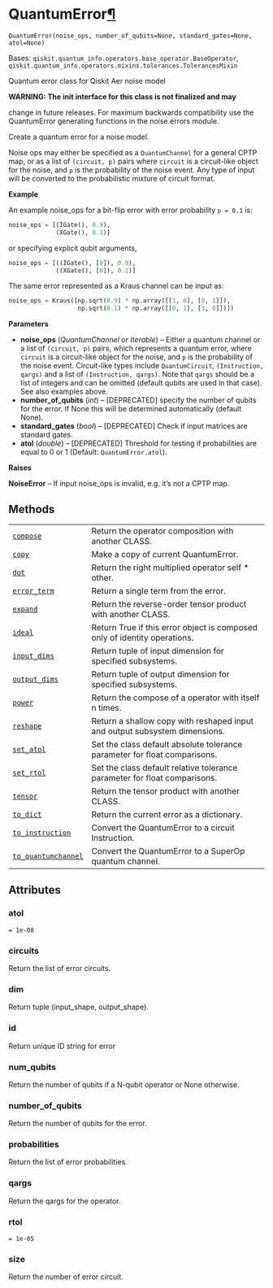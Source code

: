 # QuantumError[¶](#quantumerror "Permalink to this headline")

<span id="undefined" />

`QuantumError(noise_ops, number_of_qubits=None, standard_gates=None, atol=None)`

Bases: `qiskit.quantum_info.operators.base_operator.BaseOperator`, `qiskit.quantum_info.operators.mixins.tolerances.TolerancesMixin`

Quantum error class for Qiskit Aer noise model

**WARNING: The init interface for this class is not finalized and may**

change in future releases. For maximum backwards compatibility use the QuantumError generating functions in the noise.errors module.

Create a quantum error for a noise model.

Noise ops may either be specified as a `QuantumChannel` for a general CPTP map, or as a list of `(circuit, p)` pairs where `circuit` is a circuit-like object for the noise, and `p` is the probability of the noise event. Any type of input will be converted to the probabilistic mixture of circuit format.

**Example**

An example noise\_ops for a bit-flip error with error probability `p = 0.1` is:

```python
noise_ops = [(IGate(), 0.9),
             (XGate(), 0.1)]
```

or specifying explicit qubit arguments,

```python
noise_ops = [((IGate(), [0]), 0.9),
             ((XGate(), [0]), 0.1)]
```

The same error represented as a Kraus channel can be input as:

```python
noise_ops = Kraus([np.sqrt(0.9) * np.array([[1, 0], [0, 1]]),
                   np.sqrt(0.1) * np.array([[0, 1], [1, 0]])])
```

**Parameters**

*   **noise\_ops** (*QuantumChannel or Iterable*) – Either a quantum channel or a list of `(circuit, p)` pairs, which represents a quantum error, where `circuit` is a circuit-like object for the noise, and `p` is the probability of the noise event. Circuit-like types include `QuantumCircuit`, `(Instruction, qargs)` and a list of `(Instruction, qargs)`. Note that `qargs` should be a list of integers and can be omitted (default qubits are used in that case). See also examples above.
*   **number\_of\_qubits** (*int*) – \[DEPRECATED] specify the number of qubits for the error. If None this will be determined automatically (default None).
*   **standard\_gates** (*bool*) – \[DEPRECATED] Check if input matrices are standard gates.
*   **atol** (*double*) – \[DEPRECATED] Threshold for testing if probabilities are equal to 0 or 1 (Default: `QuantumError.atol`).

**Raises**

**NoiseError** – If input noise\_ops is invalid, e.g. it’s not a CPTP map.

## Methods

|                                                                                                                                                                                                        |                                                                            |
| ------------------------------------------------------------------------------------------------------------------------------------------------------------------------------------------------------ | -------------------------------------------------------------------------- |
| [`compose`](qiskit.providers.aer.noise.QuantumError.compose#qiskit.providers.aer.noise.QuantumError.compose "qiskit.providers.aer.noise.QuantumError.compose")                                         | Return the operator composition with another CLASS.                        |
| [`copy`](qiskit.providers.aer.noise.QuantumError.copy#qiskit.providers.aer.noise.QuantumError.copy "qiskit.providers.aer.noise.QuantumError.copy")                                                     | Make a copy of current QuantumError.                                       |
| [`dot`](qiskit.providers.aer.noise.QuantumError.dot#qiskit.providers.aer.noise.QuantumError.dot "qiskit.providers.aer.noise.QuantumError.dot")                                                         | Return the right multiplied operator self \* other.                        |
| [`error_term`](qiskit.providers.aer.noise.QuantumError.error_term#qiskit.providers.aer.noise.QuantumError.error_term "qiskit.providers.aer.noise.QuantumError.error_term")                             | Return a single term from the error.                                       |
| [`expand`](qiskit.providers.aer.noise.QuantumError.expand#qiskit.providers.aer.noise.QuantumError.expand "qiskit.providers.aer.noise.QuantumError.expand")                                             | Return the reverse-order tensor product with another CLASS.                |
| [`ideal`](qiskit.providers.aer.noise.QuantumError.ideal#qiskit.providers.aer.noise.QuantumError.ideal "qiskit.providers.aer.noise.QuantumError.ideal")                                                 | Return True if this error object is composed only of identity operations.  |
| [`input_dims`](qiskit.providers.aer.noise.QuantumError.input_dims#qiskit.providers.aer.noise.QuantumError.input_dims "qiskit.providers.aer.noise.QuantumError.input_dims")                             | Return tuple of input dimension for specified subsystems.                  |
| [`output_dims`](qiskit.providers.aer.noise.QuantumError.output_dims#qiskit.providers.aer.noise.QuantumError.output_dims "qiskit.providers.aer.noise.QuantumError.output_dims")                         | Return tuple of output dimension for specified subsystems.                 |
| [`power`](qiskit.providers.aer.noise.QuantumError.power#qiskit.providers.aer.noise.QuantumError.power "qiskit.providers.aer.noise.QuantumError.power")                                                 | Return the compose of a operator with itself n times.                      |
| [`reshape`](qiskit.providers.aer.noise.QuantumError.reshape#qiskit.providers.aer.noise.QuantumError.reshape "qiskit.providers.aer.noise.QuantumError.reshape")                                         | Return a shallow copy with reshaped input and output subsystem dimensions. |
| [`set_atol`](qiskit.providers.aer.noise.QuantumError.set_atol#qiskit.providers.aer.noise.QuantumError.set_atol "qiskit.providers.aer.noise.QuantumError.set_atol")                                     | Set the class default absolute tolerance parameter for float comparisons.  |
| [`set_rtol`](qiskit.providers.aer.noise.QuantumError.set_rtol#qiskit.providers.aer.noise.QuantumError.set_rtol "qiskit.providers.aer.noise.QuantumError.set_rtol")                                     | Set the class default relative tolerance parameter for float comparisons.  |
| [`tensor`](qiskit.providers.aer.noise.QuantumError.tensor#qiskit.providers.aer.noise.QuantumError.tensor "qiskit.providers.aer.noise.QuantumError.tensor")                                             | Return the tensor product with another CLASS.                              |
| [`to_dict`](qiskit.providers.aer.noise.QuantumError.to_dict#qiskit.providers.aer.noise.QuantumError.to_dict "qiskit.providers.aer.noise.QuantumError.to_dict")                                         | Return the current error as a dictionary.                                  |
| [`to_instruction`](qiskit.providers.aer.noise.QuantumError.to_instruction#qiskit.providers.aer.noise.QuantumError.to_instruction "qiskit.providers.aer.noise.QuantumError.to_instruction")             | Convert the QuantumError to a circuit Instruction.                         |
| [`to_quantumchannel`](qiskit.providers.aer.noise.QuantumError.to_quantumchannel#qiskit.providers.aer.noise.QuantumError.to_quantumchannel "qiskit.providers.aer.noise.QuantumError.to_quantumchannel") | Convert the QuantumError to a SuperOp quantum channel.                     |

## Attributes

<span id="undefined" />

### atol

`= 1e-08`

<span id="undefined" />

### circuits

Return the list of error circuits.

<span id="undefined" />

### dim

Return tuple (input\_shape, output\_shape).

<span id="undefined" />

### id

Return unique ID string for error

<span id="undefined" />

### num\_qubits

Return the number of qubits if a N-qubit operator or None otherwise.

<span id="undefined" />

### number\_of\_qubits

Return the number of qubits for the error.

<span id="undefined" />

### probabilities

Return the list of error probabilities.

<span id="undefined" />

### qargs

Return the qargs for the operator.

<span id="undefined" />

### rtol

`= 1e-05`

<span id="undefined" />

### size

Return the number of error circuit.
